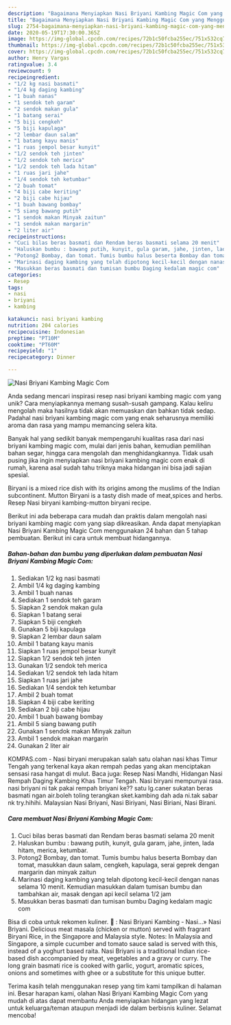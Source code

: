 ```yaml
---
description: "Bagaimana Menyiapkan Nasi Briyani Kambing Magic Com yang Menggugah Selera"
title: "Bagaimana Menyiapkan Nasi Briyani Kambing Magic Com yang Menggugah Selera"
slug: 2754-bagaimana-menyiapkan-nasi-briyani-kambing-magic-com-yang-menggugah-selera
date: 2020-05-19T17:30:00.365Z
image: https://img-global.cpcdn.com/recipes/72b1c50fcba255ec/751x532cq70/nasi-briyani-kambing-magic-com-foto-resep-utama.jpg
thumbnail: https://img-global.cpcdn.com/recipes/72b1c50fcba255ec/751x532cq70/nasi-briyani-kambing-magic-com-foto-resep-utama.jpg
cover: https://img-global.cpcdn.com/recipes/72b1c50fcba255ec/751x532cq70/nasi-briyani-kambing-magic-com-foto-resep-utama.jpg
author: Henry Vargas
ratingvalue: 3.4
reviewcount: 9
recipeingredient:
- "1/2 kg nasi basmati"
- "1/4 kg daging kambing"
- "1 buah nanas"
- "1 sendok teh garam"
- "2 sendok makan gula"
- "1 batang serai"
- "5 biji cengkeh"
- "5 biji kapulaga"
- "2 lembar daun salam"
- "1 batang kayu manis"
- "1 ruas jempol besar kunyit"
- "1/2 sendok teh jinten"
- "1/2 sendok teh merica"
- "1/2 sendok teh lada hitam"
- "1 ruas jari jahe"
- "1/4 sendok teh ketumbar"
- "2 buah tomat"
- "4 biji cabe keriting"
- "2 biji cabe hijau"
- "1 buah bawang bombay"
- "5 siang bawang putih"
- "1 sendok makan Minyak zaitun"
- "1 sendok makan margarin"
- "2 liter air"
recipeinstructions:
- "Cuci bilas beras basmati dan Rendam beras basmati selama 20 menit"
- "Haluskan bumbu : bawang putih, kunyit, gula garam, jahe, jinten, lada hitam, merica, ketumbar."
- "Potong2 Bombay, dan tomat. Tumis bumbu halus beserta Bombay dan tomat, masukkan daun salam, cengkeh, kapulaga, serai geprek dengan margarin dan minyak zaitun"
- "Marinasi daging kambing yang telah dipotong kecil-kecil dengan nanas selama 10 menit. Kemudian masukkan dalam tumisan bumbu dan tambahkan air, masak dengan api kecil selama 1/2 jam"
- "Masukkan beras basmati dan tumisan bumbu Daging kedalam magic com"
categories:
- Resep
tags:
- nasi
- briyani
- kambing

katakunci: nasi briyani kambing 
nutrition: 204 calories
recipecuisine: Indonesian
preptime: "PT10M"
cooktime: "PT60M"
recipeyield: "1"
recipecategory: Dinner

---
```



![Nasi Briyani Kambing Magic Com](https://img-global.cpcdn.com/recipes/72b1c50fcba255ec/751x532cq70/nasi-briyani-kambing-magic-com-foto-resep-utama.jpg)

Anda sedang mencari inspirasi resep nasi briyani kambing magic com yang unik? Cara menyiapkannya memang susah-susah gampang. Kalau keliru mengolah maka hasilnya tidak akan memuaskan dan bahkan tidak sedap. Padahal nasi briyani kambing magic com yang enak seharusnya memiliki aroma dan rasa yang mampu memancing selera kita.

Banyak hal yang sedikit banyak mempengaruhi kualitas rasa dari nasi briyani kambing magic com, mulai dari jenis bahan, kemudian pemilihan bahan segar, hingga cara mengolah dan menghidangkannya. Tidak usah pusing jika ingin menyiapkan nasi briyani kambing magic com enak di rumah, karena asal sudah tahu triknya maka hidangan ini bisa jadi sajian spesial.

Biryani is a mixed rice dish with its origins among the muslims of the Indian subcontinent. Mutton Biryani is a tasty dish made of meat,spices and herbs. Resep Nasi biryani kambing-mutton biryani recipe.


Berikut ini ada beberapa cara mudah dan praktis dalam mengolah nasi briyani kambing magic com yang siap dikreasikan. Anda dapat menyiapkan Nasi Briyani Kambing Magic Com menggunakan 24 bahan dan 5 tahap pembuatan. Berikut ini cara untuk membuat hidangannya.

<!--inarticleads1-->

##### Bahan-bahan dan bumbu yang diperlukan dalam pembuatan Nasi Briyani Kambing Magic Com:

1. Sediakan 1/2 kg nasi basmati
1. Ambil 1/4 kg daging kambing
1. Ambil 1 buah nanas
1. Sediakan 1 sendok teh garam
1. Siapkan 2 sendok makan gula
1. Siapkan 1 batang serai
1. Siapkan 5 biji cengkeh
1. Gunakan 5 biji kapulaga
1. Siapkan 2 lembar daun salam
1. Ambil 1 batang kayu manis
1. Siapkan 1 ruas jempol besar kunyit
1. Siapkan 1/2 sendok teh jinten
1. Gunakan 1/2 sendok teh merica
1. Sediakan 1/2 sendok teh lada hitam
1. Siapkan 1 ruas jari jahe
1. Sediakan 1/4 sendok teh ketumbar
1. Ambil 2 buah tomat
1. Siapkan 4 biji cabe keriting
1. Sediakan 2 biji cabe hijau
1. Ambil 1 buah bawang bombay
1. Ambil 5 siang bawang putih
1. Gunakan 1 sendok makan Minyak zaitun
1. Ambil 1 sendok makan margarin
1. Gunakan 2 liter air


KOMPAS.com - Nasi biryani merupakan salah satu olahan nasi khas Timur Tengah yang terkenal kaya akan rempah pedas yang akan menciptakan sensasi rasa hangat di mulut. Baca juga: Resep Nasi Mandhi, Hidangan Nasi Rempah Daging Kambing Khas Timur Tengah. Nasi biryani mempunyai rasa. nasi briyani ni tak pakai rempah briyani ke?? satu lg.caner sukatan beras basmati ngan air.boleh toling terangkan sket.kambing dah ada ni.tak sabar nk try.hihihi. Malaysian Nasi Briyani, Nasi Biriyani, Nasi Biriani, Nasi Birani. 

<!--inarticleads2-->

##### Cara membuat Nasi Briyani Kambing Magic Com:

1. Cuci bilas beras basmati dan Rendam beras basmati selama 20 menit
1. Haluskan bumbu : bawang putih, kunyit, gula garam, jahe, jinten, lada hitam, merica, ketumbar.
1. Potong2 Bombay, dan tomat. Tumis bumbu halus beserta Bombay dan tomat, masukkan daun salam, cengkeh, kapulaga, serai geprek dengan margarin dan minyak zaitun
1. Marinasi daging kambing yang telah dipotong kecil-kecil dengan nanas selama 10 menit. Kemudian masukkan dalam tumisan bumbu dan tambahkan air, masak dengan api kecil selama 1/2 jam
1. Masukkan beras basmati dan tumisan bumbu Daging kedalam magic com


Bisa di coba untuk rekomen kuliner. 🍴 : Nasi Briyani Kambing - Nasi…» Nasi Briyani. Delicious meat masala (chicken or mutton) served with fragrant Biryani Rice, in the Singapore and Malaysia style. Notes: In Malaysia and Singapore, a simple cucumber and tomato sauce salad is served with this, instead of a yoghurt based raita. Nasi Briyani is a traditional Indian rice-based dish accompanied by meat, vegetables and a gravy or curry. The long grain basmati rice is cooked with garlic, yogurt, aromatic spices, onions and sometimes with ghee or a substitute for this unique butter. 

Terima kasih telah menggunakan resep yang tim kami tampilkan di halaman ini. Besar harapan kami, olahan Nasi Briyani Kambing Magic Com yang mudah di atas dapat membantu Anda menyiapkan hidangan yang lezat untuk keluarga/teman ataupun menjadi ide dalam berbisnis kuliner. Selamat mencoba!
